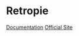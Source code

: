 # Retropie

[Documentation](https://github.com/RetroPie/RetroPie-Setup/wiki)
[Official Site](http://blog.petrockblock.com/retropie/)
